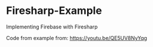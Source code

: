 # Firesharp-Example
Implementing Firebase with Firesharp

Code from example from:
https://youtu.be/QE5UV8NyYqg
